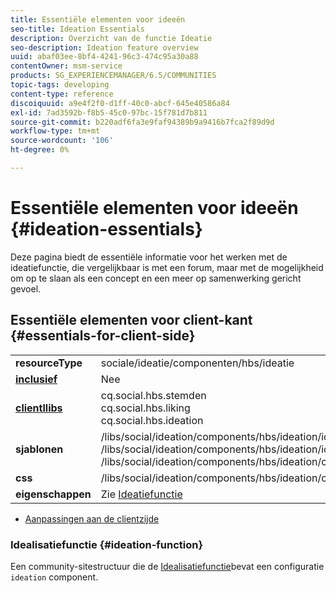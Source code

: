 ```yaml
---
title: Essentiële elementen voor ideeën
seo-title: Ideation Essentials
description: Overzicht van de functie Ideatie
seo-description: Ideation feature overview
uuid: abaf03ee-8bf4-4241-96c3-474c95a30a88
contentOwner: msm-service
products: SG_EXPERIENCEMANAGER/6.5/COMMUNITIES
topic-tags: developing
content-type: reference
discoiquuid: a9e4f2f0-d1ff-40c0-abcf-645e40586a84
exl-id: 7ad3592b-f8b5-45c0-97bc-15f781d7b811
source-git-commit: b220adf6fa3e9faf94389b9a9416b7fca2f89d9d
workflow-type: tm+mt
source-wordcount: '106'
ht-degree: 0%

---
```


# Essentiële elementen voor ideeën {#ideation-essentials}

Deze pagina biedt de essentiële informatie voor het werken met de ideatiefunctie, die vergelijkbaar is met een forum, maar met de mogelijkheid om op te slaan als een concept en een meer op samenwerking gericht gevoel.

## Essentiële elementen voor client-kant {#essentials-for-client-side}

<table>
 <tbody>
  <tr>
   <td> <strong>resourceType</strong></td>
   <td>sociale/ideatie/componenten/hbs/ideatie</td>
  </tr>
  <tr>
   <td> <a href="scf.md#add-or-include-a-communities-component"><strong>inclusief</strong></a></td>
   <td>Nee</td>
  </tr>
  <tr>
   <td> <a href="clientlibs.md"><strong>clientllibs</strong></a></td>
   <td>cq.social.hbs.stemden<br /> cq.social.hbs.liking<br /> cq.social.hbs.ideation</td>
  </tr>
  <tr>
   <td> <strong>sjablonen</strong></td>
   <td> /libs/social/ideation/components/hbs/ideation/ideation.hbs<br /> /libs/social/ideation/components/hbs/ideation/ideationlists.hbs<br /> /libs/social/ideation/components/hbs/ideation/composer.hbs</td>
  </tr>
  <tr>
   <td> <strong>css</strong></td>
   <td> /libs/social/ideation/components/hbs/ideation/clientlibs/ideation.css</td>
  </tr>
  <tr>
   <td><strong> eigenschappen</strong></td>
   <td>Zie <a href="ideation-feature.md">Ideatiefunctie</a></td>
  </tr>
 </tbody>
</table>

* [Aanpassingen aan de clientzijde](client-customize.md)

### Idealisatiefunctie {#ideation-function}

Een community-sitestructuur die de [Idealisatiefunctie](functions.md#ideation-function)bevat een configuratie `ideation` component.
